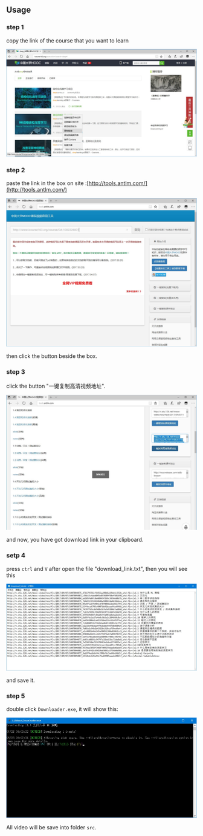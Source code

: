 ## Usage

### step 1

copy the link of the course that you want to learn

![1](.\1.jpg)

### step 2

paste the link in the box on site :[http://tools.antlm.com/](http://tools.antlm.com/) 

![2](.\2.jpg)

then click the button beside the box.

### step 3

click the button "一键复制高清视频地址".

![3](.\3.jpg)

and now, you have got download link in your clipboard.

### setp 4

press `ctrl` and `V` after open the file "download_link.txt", then you will see this

![4](.\4.jpg)

and save it.

### step 5

double click `Downloader.exe`, it will show this:

![5](.\5.jpg)

All video will be save into folder `src`.